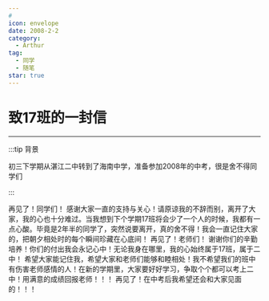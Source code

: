 ```yaml
---
#
icon: envelope
date: 2008-2-2
category:
  - Arthur
tag:
  - 同学
  - 随笔
star: true
---
```

# 致17班的一封信

---

:::tip 背景

初三下学期从湛江二中转到了海南中学，准备参加2008年的中考，很是舍不得同学们

:::

再见了！同学们！
  感谢大家一直的支持与关心！请原谅我的不辞而别，离开了大家，我的心也十分难过。当我想到下个学期17班将会少了一个人的时候，我都有一点心酸。毕竟是2年半的同学了，突然说要离开，真的舍不得！我会一直记住大家的，把朝夕相处时的每个瞬间珍藏在心底间！
  再见了！老师们！
  谢谢你们的辛勤培养！你们的付出我会永记心中！无论我身在哪里，我的心始终属于17班，属于二中！
  希望大家能记住我，希望大家和老师们能够和睦相处！我不希望我们的班中有伤害老师感情的人！在新的学期里，大家要好好学习，争取个个都可以考上二中！用满意的成绩回报老师！！！
  再见了！在中考后我希望还会和大家见面的！！！
